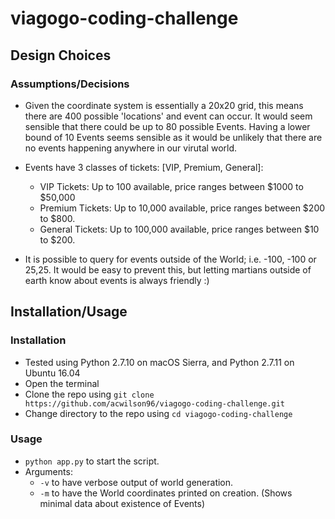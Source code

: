 # viagogo-coding-challenge

## Design Choices

### Assumptions/Decisions

* Given the coordinate system is essentially a 20x20 grid, this means there are 400 possible 'locations' and event can occur. It would seem sensible that there could be up to 80 possible Events. Having a lower bound of 10 Events seems sensible as it would be unlikely that there are no events happening anywhere in our virutal world.

* Events have 3 classes of tickets: [VIP, Premium, General]:
  * VIP Tickets: Up to 100 available, price ranges between $1000 to $50,000
  * Premium Tickets: Up to 10,000 available, price ranges between $200 to $800.
  * General Tickets: Up to 100,000 available, price ranges between $10 to $200.

* It is possible to query for events outside of the World; i.e. -100, -100 or 25,25. It would be easy to prevent this, but letting martians outside of earth know about events is always friendly :)

## Installation/Usage

### Installation
* Tested using Python 2.7.10 on macOS Sierra, and Python 2.7.11 on Ubuntu 16.04
* Open the terminal
* Clone the repo using `git clone https://github.com/acwilson96/viagogo-coding-challenge.git`
* Change directory to the repo using `cd viagogo-coding-challenge`


### Usage
* `python app.py` to start the script.
* Arguments:
  * `-v` to have verbose output of world generation.
  * `-m` to have the World coordinates printed on creation. (Shows minimal data about existence of Events)